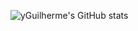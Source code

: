 ![yGuilherme's GitHub stats](https://github-readme-stats.vercel.app/api?username=yGuilherme0&show_icons=true&theme=dark)

